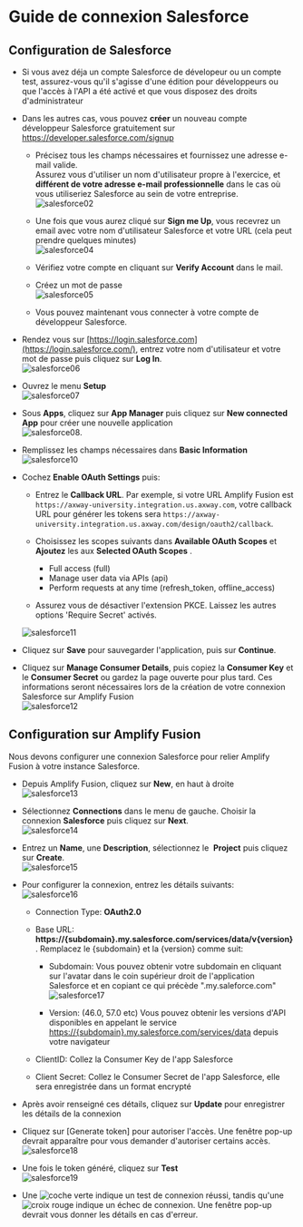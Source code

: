 # Guide de connexion Salesforce

## Configuration de Salesforce

- Si vous avez déja un compte Salesforce de dévelopeur ou un compte test, assurez-vous qu'il s'agisse d'une édition pour développeurs ou que l'accès à l'API a été activé et que vous disposez des droits d'administrateur
- Dans les autres cas, vous pouvez **créer** un nouveau compte développeur Salesforce gratuitement sur <https://developer.salesforce.com/signup>
  - Précisez tous les champs nécessaires et fournissez une adresse e-mail valide. \
  Assurez vous d'utiliser un nom d'utilisateur propre à l'exercice, et **différent de votre adresse e-mail professionnelle** dans le cas où vous utiliseriez Salesforce au sein de votre entreprise. \
  ![salesforce02](../assets/salesforce-connection/salesforce02.png)

  - Une fois que vous aurez cliqué sur **Sign me Up**, vous recevrez un email avec votre nom d'utilisateur Salesforce et votre URL (cela peut prendre quelques minutes) \
  ![salesforce04](../assets/salesforce-connection/salesforce04.png)

  - Vérifiez votre compte en cliquant sur **Verify Account** dans le mail.

  - Créez un mot de passe \
  ![salesforce05](../assets/salesforce-connection/salesforce05.png)

  - Vous pouvez maintenant vous connecter à votre compte de développeur Salesforce.

- Rendez vous sur [https://login.salesforce.com](https://login.salesforce.com/),  entrez votre nom d'utilisateur et votre mot de passe puis cliquez sur **Log In**. \
  ![salesforce06](../assets/salesforce-connection/salesforce06.png)

- Ouvrez le menu **Setup** \
  ![salesforce07](../assets/salesforce-connection/salesforce07.png)

- Sous **Apps**, cliquez sur **App Manager** puis cliquez sur  **New connected App** pour créer une nouvelle application \
  ![salesforce08](../assets/salesforce-connection/salesforce09.png).

- Remplissez les champs nécessaires dans **Basic Information** \
  ![salesforce10](../assets/salesforce-connection/salesforce10.png)

- Cochez  **Enable OAuth Settings** puis:
  - Entrez le **Callback URL**. Par exemple, si votre URL Amplify Fusion est `https://axway-university.integration.us.axway.com`, votre callback URL pour générer les tokens sera `https://axway-university.integration.us.axway.com/design/oauth2/callback`.
  - Choisissez les scopes suivants dans **Available OAuth Scopes** et **Ajoutez** les aux **Selected OAuth Scopes** .
    - Full access (full)
    - Manage user data via APIs (api)
    - Perform requests at any time (refresh_token, offline_access)

  - Assurez vous de désactiver l'extension PKCE. Laissez les autres options 'Require Secret' activés.

  ![salesforce11](../assets/salesforce-connection/salesforce11.png)

- Cliquez sur **Save** pour sauvegarder l'application, puis sur **Continue**.

- Cliquez sur **Manage Consumer Details**, puis copiez la **Consumer Key** et le  **Consumer Secret** ou gardez la page ouverte pour plus tard. Ces informations seront nécessaires lors de la création de votre connexion Salesforce sur Amplify Fusion \
  ![salesforce12](../assets/salesforce-connection/salesforce12.png)

## Configuration sur Amplify Fusion

Nous devons configurer une connexion Salesforce pour relier Amplify Fusion à votre instance Salesforce. 

- Depuis Amplify Fusion, cliquez sur **New**, en haut à droite \
![salesforce13](../assets/salesforce-connection/salesforce13.png)

- Sélectionnez **Connections** dans le menu de gauche. Choisir la connexion **Salesforce** puis cliquez sur **Next**. \
![salesforce14](../assets/salesforce-connection/salesforce14.png)

- Entrez un **Name**, une **Description**, sélectionnez le  **Project** puis cliquez sur **Create**. \
![salesforce15](../assets/salesforce-connection/salesforce15.png)

- Pour configurer la connexion, entrez les détails suivants:\
![salesforce16](../assets/salesforce-connection/salesforce16.png)

  - Connection Type: **OAuth2.0** 

  - Base URL:  **https://{subdomain}.my.salesforce.com/services/data/v{version}**. Remplacez le {subdomain} et la {version} comme suit: 

    - Subdomain: Vous pouvez obtenir votre subdomain en cliquant sur l'avatar dans le coin supérieur droit de l'application Salesforce et en copiant ce qui précède ".my.saleforce.com"
      ![salesforce17](../assets/salesforce-connection/salesforce17.png)

    - Version: (46.0, 57.0 etc)  Vous pouvez obtenir les versions d'API disponibles en appelant le service <https://{subdomain}.my.salesforce.com/services/data> depuis votre navigateur

  - ClientID: Collez la Consumer Key de l'app Salesforce
  - Client Secret: Collez le Consumer Secret de l'app Salesforce, elle sera enregistrée dans un format encrypté

- Après avoir renseigné ces détails, cliquez sur **Update** pour enregistrer les détails de la connexion 

- Cliquez sur [Generate token] pour autoriser l'accès. Une fenêtre pop-up devrait apparaître pour vous demander d'autoriser certains accès. \
![salesforce18](../assets/salesforce-connection/salesforce18.png)

- Une fois le token généré, cliquez sur **Test** \
![salesforce19](../assets/salesforce-connection/salesforce19.png)

- Une ![coche verte](../assets/salesforce-connection/test-greencheck.png) indique un test de connexion réussi, tandis qu'une ![croix rouge](../assets/salesforce-connection/test-redmark.png) indique un échec de connexion. Une fenêtre pop-up devrait vous donner les détails en cas d'erreur.
